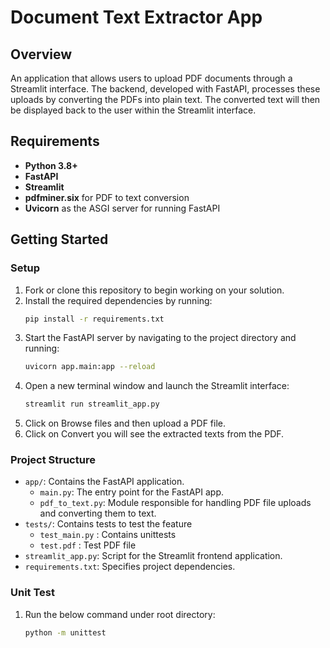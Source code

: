 # Document Text Extractor App

## Overview
An application that allows users to upload PDF documents through a Streamlit interface. The backend, developed with FastAPI, processes these uploads by converting the PDFs into plain text. The converted text will then be displayed back to the user within the Streamlit interface.

## Requirements
- **Python 3.8+**
- **FastAPI**
- **Streamlit**
- **pdfminer.six** for PDF to text conversion
- **Uvicorn** as the ASGI server for running FastAPI

## Getting Started

### Setup
1. Fork or clone this repository to begin working on your solution.
2. Install the required dependencies by running:
   ```bash
   pip install -r requirements.txt
   ```
3. Start the FastAPI server by navigating to the project directory and running:
   ```bash
   uvicorn app.main:app --reload
   ```
4. Open a new terminal window and launch the Streamlit interface:
   ```bash
   streamlit run streamlit_app.py
   ```
5. Click on Browse files and then upload a PDF file.
6. Click on Convert you will see the extracted texts from the PDF.

### Project Structure
- `app/`: Contains the FastAPI application.
  - `main.py`: The entry point for the FastAPI app.
  - `pdf_to_text.py`: Module responsible for handling PDF file uploads and converting them to text.
- `tests/`: Contains tests to test the feature
  - `test_main.py` : Contains unittests
  - `test.pdf` : Test PDF file
- `streamlit_app.py`: Script for the Streamlit frontend application.
- `requirements.txt`: Specifies project dependencies.

### Unit Test
1. Run the below command under root directory:
   ```bash
   python -m unittest
   ```